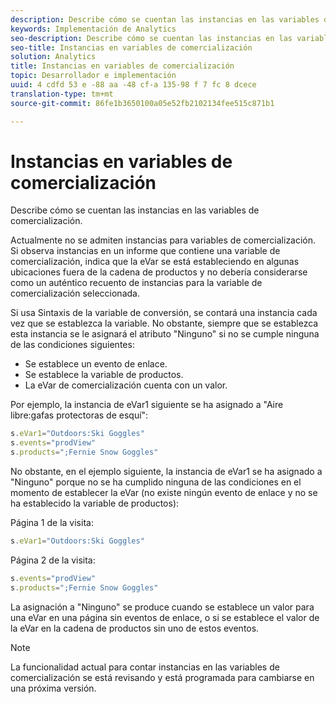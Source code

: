 ```yaml
---
description: Describe cómo se cuentan las instancias en las variables de comercialización.
keywords: Implementación de Analytics
seo-description: Describe cómo se cuentan las instancias en las variables de comercialización.
seo-title: Instancias en variables de comercialización
solution: Analytics
title: Instancias en variables de comercialización
topic: Desarrollador e implementación
uuid: 4 cdfd 53 e -88 aa -48 cf-a 135-98 f 7 fc 8 dcece
translation-type: tm+mt
source-git-commit: 86fe1b3650100a05e52fb2102134fee515c871b1

---
```



# Instancias en variables de comercialización

Describe cómo se cuentan las instancias en las variables de comercialización.

Actualmente no se admiten instancias para variables de comercialización. Si observa instancias en un informe que contiene una variable de comercialización, indica que la eVar se está estableciendo en algunas ubicaciones fuera de la cadena de productos y no debería considerarse como un auténtico recuento de instancias para la variable de comercialización seleccionada.

Si usa Sintaxis de la variable de conversión, se contará una instancia cada vez que se establezca la variable. No obstante, siempre que se establezca esta instancia se le asignará el atributo "Ninguno" si no se cumple ninguna de las condiciones siguientes:

* Se establece un evento de enlace.
* Se establece la variable de productos.
* La eVar de comercialización cuenta con un valor.

Por ejemplo, la instancia de eVar1 siguiente se ha asignado a "Aire libre:gafas protectoras de esquí":

```js
s.eVar1="Outdoors:Ski Goggles" 
s.events="prodView" 
s.products=";Fernie Snow Goggles"
```

No obstante, en el ejemplo siguiente, la instancia de eVar1 se ha asignado a "Ninguno" porque no se ha cumplido ninguna de las condiciones en el momento de establecer la eVar (no existe ningún evento de enlace y no se ha establecido la variable de productos):

Página 1 de la visita:

```js
s.eVar1="Outdoors:Ski Goggles"
```

Página 2 de la visita:

```js
s.events="prodView" 
s.products=";Fernie Snow Goggles"
```

La asignación a "Ninguno" se produce cuando se establece un valor para una eVar en una página sin eventos de enlace, o si se establece el valor de la eVar en la cadena de productos sin uno de estos eventos.

>[!NOTE]
>
>La funcionalidad actual para contar instancias en las variables de comercialización se está revisando y está programada para cambiarse en una próxima versión.

